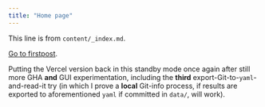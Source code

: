 ```yaml
---
title: "Home page"
---
```


This line is from `content/_index.md`.

[Go to firstpost](/firstpost/).

Putting the Vercel version back in this standby mode once again after still more GHA **and** GUI experimentation, including the **third** export-Git-to-`yaml`-and-read-it try (in which I prove a **local** Git-info process, if results are exported to aforementioned `yaml` if committed in `data/`, will work).
